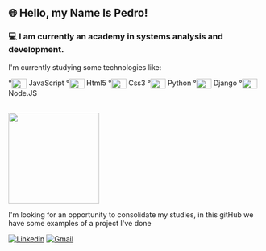 

## 🌐 Hello, my Name Is Pedro!

### 💻 I am currently an academy in systems analysis and development.

I'm currently studying some technologies like:

<div style="display: inline_block">

°<img align="center" alt="Cavejon-html" height="20" width="30" src="https://cdn.jsdelivr.net/gh/devicons/devicon/icons/javascript/javascript-original.svg"/> JavaScript
°<img align="center" alt="Cavejon-html" height="20" width="30" src="https://cdn.jsdelivr.net/gh/devicons/devicon/icons/html5/html5-original.svg"/> Html5
°<img align="center" alt="Cavejon-html" height="20" width="30" src="https://cdn.jsdelivr.net/gh/devicons/devicon/icons/css3/css3-original.svg"/> Css3
°<img align="center" alt="Cavejon-html" height="20" width="30" src="https://cdn.jsdelivr.net/gh/devicons/devicon/icons/python/python-original.svg"/> Python
°<img align="center" alt="Cavejon-html" height="20" width="30" src="https://cdn.jsdelivr.net/gh/devicons/devicon/icons/django/django-plain.svg"/> Django
°<img align="center" alt="Cavejon-html" height="20" width="30" src="https://cdn.jsdelivr.net/gh/devicons/devicon/icons/nodejs/nodejs-original.svg"/> Node.JS

</div>
<br>
<div>
  
  <img height="180em" src="https://github-readme-stats.vercel.app/api?username=Cavejon&show_icons=true&theme=tokyonight"/>
 
  </div>
  
I'm looking for an opportunity to consolidate my studies, in this gitHub we have some examples of a project I've done

[![Linkedin](https://img.shields.io/badge/LinkedIn-0077B5?style=for-the-badge&logo=linkedin&logoColor=white)](https://www.linkedin.com/in/pedrolcavejon/)
[![Gmail](https://img.shields.io/badge/Gmail-D14836?style=for-the-badge&logo=gmail&logoColor=white)](https://mail.google.com/mail/u/0/#inbox?compose=GTvVlcRwRCZlZctzdbFXJkBblhDtZDGDJxJQXlSFFwVpbsDBlZqWlpGQbXqkgJVnpCjnwKgfzsFDr)








